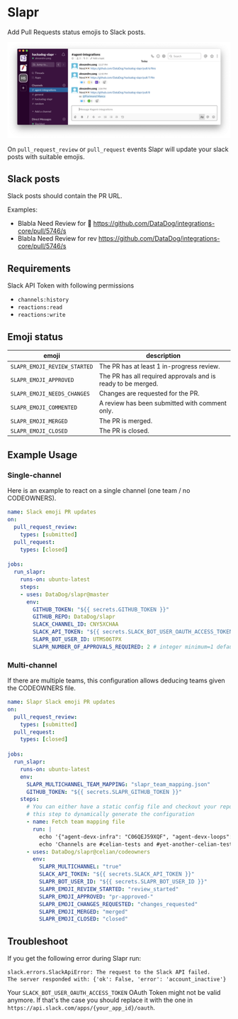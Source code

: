 # Slapr

Add Pull Requests status emojis to Slack posts.

<img src="docs/images/example_screenshot.png"  alt="Example Screenshot" />

On `pull_request_review` or `pull_request` events Slapr will update your slack posts with suitable emojis.

## Slack posts

Slack posts should contain the PR URL.

Examples:

- Blabla Need Review for :eyes: https://github.com/DataDog/integrations-core/pull/5746/s
- Blabla Need Review for rev https://github.com/DataDog/integrations-core/pull/5746/s

## Requirements

Slack API Token with following permissions

- `channels:history`
- `reactions:read`
- `reactions:write`

## Emoji status

| emoji                        | description                                                  |
|------------------------------|--------------------------------------------------------------|
| `SLAPR_EMOJI_REVIEW_STARTED` | The PR has at least 1 in-progress review.                    |
| `SLAPR_EMOJI_APPROVED`       | The PR has all required approvals and is ready to be merged. |
| `SLAPR_EMOJI_NEEDS_CHANGES`  | Changes are requested for the PR.                            |
| `SLAPR_EMOJI_COMMENTED`      | A review has been submitted with comment only.               |
| `SLAPR_EMOJI_MERGED`         | The PR is merged.                                            |
| `SLAPR_EMOJI_CLOSED`         | The PR is closed.                                            |

## Example Usage

### Single-channel

Here is an example to react on a single channel (one team / no CODEOWNERS).

```yaml
name: Slack emoji PR updates
on:
  pull_request_review:
    types: [submitted]
  pull_request:
    types: [closed]

jobs:
  run_slapr:
    runs-on: ubuntu-latest
    steps:
    - uses: DataDog/slapr@master
      env:
        GITHUB_TOKEN: "${{ secrets.GITHUB_TOKEN }}"
        GITHUB_REPO: DataDog/slapr
        SLACK_CHANNEL_ID: CNY5XCHAA
        SLACK_API_TOKEN: "${{ secrets.SLACK_BOT_USER_OAUTH_ACCESS_TOKEN }}"
        SLAPR_BOT_USER_ID: UTMS06TPX
        SLAPR_NUMBER_OF_APPROVALS_REQUIRED: 2 # integer minimum=1 default=1. The number of approvals that are required for the approval emoji to be added in Slack
```

### Multi-channel

If there are multiple teams, this configuration allows deducing teams given the CODEOWNERS file.

```yaml
name: Slapr Slack emoji PR updates
on:
  pull_request_review:
    types: [submitted]
  pull_request:
    types: [closed]

jobs:
  run_slapr:
    runs-on: ubuntu-latest
    env:
      SLAPR_MULTICHANNEL_TEAM_MAPPING: "slapr_team_mapping.json"
      GITHUB_TOKEN: "${{ secrets.SLAPR_GITHUB_TOKEN }}"
    steps:
      # You can either have a static config file and checkout your repository or modify
      # this step to dynamically generate the configuration
      - name: Fetch team mapping file
        run: |
          echo '{"agent-devx-infra": "C06QEJ59XQF", "agent-devx-loops": "C07SHSHS3E3"}' > "$SLAPR_MULTICHANNEL_TEAM_MAPPING"
          echo 'Channels are #celian-tests and #yet-another-celian-tests'
      - uses: DataDog/slapr@celian/codeowners
        env:
          SLAPR_MULTICHANNEL: "true"
          SLACK_API_TOKEN: "${{ secrets.SLACK_API_TOKEN }}"
          SLAPR_BOT_USER_ID: "${{ secrets.SLAPR_BOT_USER_ID }}"
          SLAPR_EMOJI_REVIEW_STARTED: "review_started"
          SLAPR_EMOJI_APPROVED: "pr-approved-"
          SLAPR_EMOJI_CHANGES_REQUESTED: "changes_requested"
          SLAPR_EMOJI_MERGED: "merged"
          SLAPR_EMOJI_CLOSED: "closed"
```

## Troubleshoot

If you get the following error during Slapr run:
```
slack.errors.SlackApiError: The request to the Slack API failed.
The server responded with: {'ok': False, 'error': 'account_inactive'}
```

Your `SLACK_BOT_USER_OAUTH_ACCESS_TOKEN` OAuth Token might not be valid anymore. If that's the case you should replace it with the one in `https://api.slack.com/apps/{your_app_id}/oauth`.
